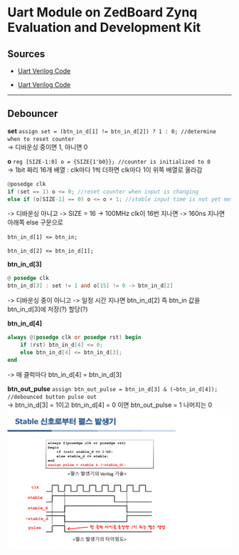# Uart Module on ZedBoard Zynq Evaluation and Development Kit

## Sources

- [Uart Verilog Code](https://dkeemin.com/uart-module-testbench-verilog%eb%a1%9c-%eb%8b%a4%eb%a4%84%eb%b3%b4%ea%b8%b0/)

- [Uart Verilog Code](https://m.blog.naver.com/tlsrka649/222065404652)

---

## Debouncer

**set**
`assign set = (btn_in_d[1] != btn_in_d[2]) ? 1 : 0; //determine when to reset counter`<br>
-> 디바운싱 중이면 1, 아니면 0
<br>

**o**
`reg [SIZE-1:0] o = {SIZE{1'b0}}; //counter is initialized to 0`<br>
-> 1bit 짜리 16개 배열 : clk마다 1씩 더하면 clk마다 1이 위쪽 배열로 올라감

```Verilog
@posedge clk
if (set == 1) o <= 0; //reset counter when input is changing
else if (o[SIZE-1] == 0) o <= o + 1; //stable input time is not yet met
```

-> 디바운싱 아니고
-> SIZE = 16 -> 100MHz clk이 16번 지나면 -> 160ns 지나면 아래쪽 else 구문으로
<br>

`btn_in_d[1] <= btn_in;`

`btn_in_d[2] <= btn_in_d[1];`

**btn_in_d[3]**

```Verilog
@ posedge clk
btn_in_d[3] : set != 1 and o[15] != 0 -> btn_in_d[2]
```

-> 디바운싱 중이 아니고
-> 일정 시간 지나면 btn_in_d[2] 즉 btn_in 값을 btn_in_d[3]에 저장(?) 할당(?)
<br>

**btn_in_d[4]**

```Verilog
always @(posedge clk or posedge rst) begin
    if (rst) btn_in_d[4] <= 0;
    else btn_in_d[4] <= btn_in_d[3];
end
```

-> 매 클럭마다 btn_in_d[4] = btn_in_d[3]
<br>

**btn_out_pulse**
`assign btn_out_pulse = btn_in_d[3] & (~btn_in_d[4]); //debounced button pulse out`<br>
-> btn_in_d[3] = 1이고 btn_in_d[4] = 0 이면 btn_out_pulse = 1 나머지는 0
![pulse 생성기](.//study/pulse.png)
